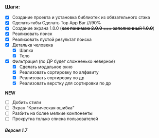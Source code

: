 ### Шаги:

- [x] Создание проекта и установка библиотек из обязательного стэка
- [X] ~~Сделать табы~~ Сделать Top App Bar ///90%
- [X] Создание экрана 1.0.0 (~~**как понимаю 2.0.0 === заполненный 1.0.0**~~)
- [X] Реализовать поиск
- [X] Реализовать пустой результат поиска
- [X] Деталька человека
  - [X] Шапка 
  - [X] Тело 
- [X] Фильтрация (по ДР будет сложненько неверное)
  - [X] Сделать модальное окно
  - [X] Реализовать сортировку по алфавиту
  - [X] Реализовать сортировку по др
  - [X] Реализовать верстку для сортировки по др

**NEW**

- [ ] Добить стили
- [ ] Экран "Критическая ошибка"
- [ ] Разбить на более мелкие компоненты
- [ ] Прокрутка только списка пользователей

##### Версия 1.7